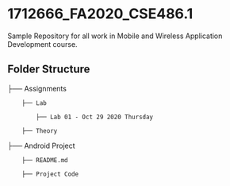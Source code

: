 # 1712666_FA2020_CSE486.1

Sample Repository for all work in Mobile and Wireless Application Development course.

## Folder Structure

├── Assignments

        ├── Lab

            ├── Lab 01 - Oct 29 2020 Thursday

        ├── Theory

├── Android Project

        ├── README.md

        ├── Project Code
